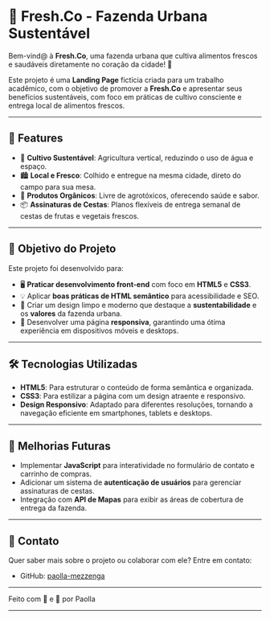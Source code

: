 # 🌿 Fresh.Co - Fazenda Urbana Sustentável

Bem-vind@ à **Fresh.Co**, uma fazenda urbana que cultiva alimentos frescos e saudáveis diretamente no coração da cidade! 🌱

Este projeto é uma **Landing Page** fictícia criada para um trabalho acadêmico, com o objetivo de promover a **Fresh.Co** e apresentar seus benefícios sustentáveis, com foco em práticas de cultivo consciente e entrega local de alimentos frescos.

---

## 🔖 Features

- 🌾 **Cultivo Sustentável**: Agricultura vertical, reduzindo o uso de água e espaço.
- 🏙️ **Local e Fresco**: Colhido e entregue na mesma cidade, direto do campo para sua mesa.
- 🍃 **Produtos Orgânicos**: Livre de agrotóxicos, oferecendo saúde e sabor.
- 📦 **Assinaturas de Cestas**: Planos flexíveis de entrega semanal de cestas de frutas e vegetais frescos.

---

## 🎯 Objetivo do Projeto

Este projeto foi desenvolvido para:

- 🖥️ **Praticar desenvolvimento front-end** com foco em **HTML5** e **CSS3**.
- 💡 Aplicar **boas práticas de HTML semântico** para acessibilidade e SEO.
- 🎨 Criar um design limpo e moderno que destaque a **sustentabilidade** e os **valores** da fazenda urbana.
- 📱 Desenvolver uma página **responsiva**, garantindo uma ótima experiência em dispositivos móveis e desktops.

---

## 🛠️ Tecnologias Utilizadas

- **HTML5**: Para estruturar o conteúdo de forma semântica e organizada.
- **CSS3**: Para estilizar a página com um design atraente e responsivo.
- **Design Responsivo**: Adaptado para diferentes resoluções, tornando a navegação eficiente em smartphones, tablets e desktops.

---

## 🔮 Melhorias Futuras

- Implementar **JavaScript** para interatividade no formulário de contato e carrinho de compras.
- Adicionar um sistema de **autenticação de usuários** para gerenciar assinaturas de cestas.
- Integração com **API de Mapas** para exibir as áreas de cobertura de entrega da fazenda.

---

## 📧 Contato

Quer saber mais sobre o projeto ou colaborar com ele? Entre em contato:

- GitHub: [paolla-mezzenga](https://github.com/paolla-mezzenga)
---

Feito com 🌱 e 💚 por Paolla

---
